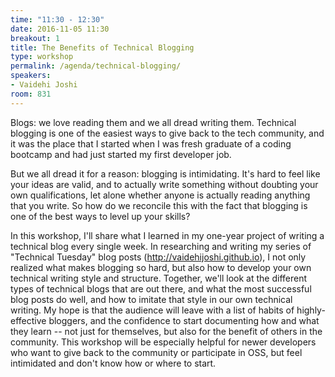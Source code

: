 ```yaml
---
time: "11:30 - 12:30"
date: 2016-11-05 11:30
breakout: 1
title: The Benefits of Technical Blogging
type: workshop
permalink: /agenda/technical-blogging/
speakers:
- Vaidehi Joshi
room: 831
---
```


Blogs: we love reading them and we all dread writing them. Technical blogging is one of the easiest ways to give back to the tech community, and it was the place that I started when I was fresh graduate of a coding bootcamp and had just started my first developer job.

But we all dread it for a reason: blogging is intimidating. It's hard to feel like your ideas are valid, and to actually write something without doubting your own qualifications, let alone whether anyone is actually reading anything that you write. So how do we reconcile this with the fact that blogging is one of the best ways to level up your skills?

In this workshop, I'll share what I learned in my one-year project of writing a technical blog every single week. In researching and writing my series of "Technical Tuesday" blog posts (http://vaidehijoshi.github.io), I not only realized what makes blogging so hard, but also how to develop your own technical writing style and structure. Together, we'll look at the different types of technical blogs that are out there, and what the most successful blog posts do well, and how to imitate that style in our own technical writing. My hope is that the audience will leave with a list of habits of highly-effective bloggers, and the confidence to start documenting how and what they learn -- not just for themselves, but also for the benefit of others in the community. This workshop will be especially helpful for newer developers who want to give back to the community or participate in OSS, but feel intimidated and don't know how or where to start.